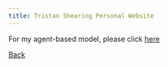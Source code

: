 ```yaml
---
title: Tristan Shearing Personal Website
---
```


For my agent-based model, please click [here](www.google.co.uk)

[Back](https://trisshearing.github.io/index)

